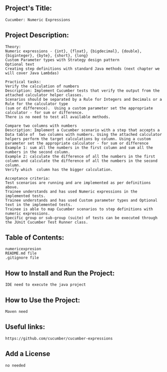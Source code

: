 ## Project's Title:
	Cucumber: Numeric Expressions

## Project Description:
		
	Theory:
	Numeric expressions - {int}, {float}, {bigdecimal}, {double}, {biginteger}, {byte}, {short}, {long}
	Custom Parameter types with Strategy design pattern
	Optional text
	Creating step definitions with standard Java methods (next chapter we will cover Java Lambdas)

	Practical tasks:
	Verify the calculation of numbers 
	Description: Implement Cucumber tests that verify the output from the attached calculator helper classes.
	Scenarios should be separated by a Rule for Integers and Decimals or a Rule for the calculator type
	(sum or difference).  Using a custom parameter set the appropriate calculator - for sum or difference.
	There is no need to test all available methods.

	Compare two columns with numbers
	Description: Implement a Cucumber scenario with a step that accepts a Data table of  two columns with numbers. Using the attached calculator helpers perform the target calculations by column. Using a custom parameter set the appropriate calculator - for sum or difference
	Example 1: sum all the numbers in the first column and sum all the numbers in the second column. 
	Example 2: calculate the difference of all the numbers in the first column and calculate the difference of all the numbers in the second column. 
	Verify which  column has the bigger calculation.

	Acceptance criteria:
	Test scenarios are running and are implemented as per definitions above. 
	Trainee understands and has used Numeric expressions in the implemented tests.
	Trainee understands and has used Custom parameter types and Optional text in the implemented tests.
	Trainee is able to map Cucumber scenarios to step definitions with numeric expressions.
	Specific group or sub-group (suite) of tests can be executed through the JUnit Cucumber Test Runner class.

## Table of Contents:
	numericexpresion
	README.md file
	.gitignore file
	

## How to Install and Run the Project:
	IDE need to execute the java project
	 
## How to Use the Project:
	Maven need

## Useful links:
	https://github.com/cucumber/cucumber-expressions

## Add a License
	no needed



